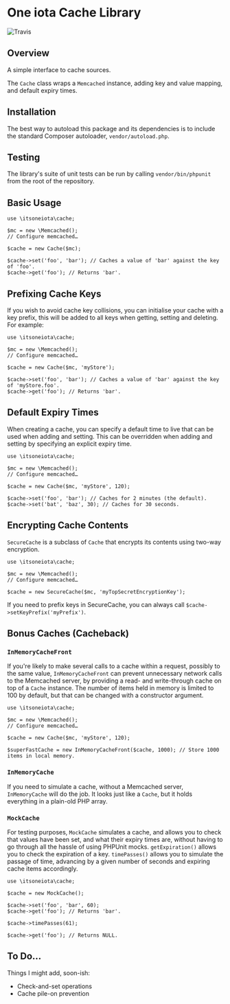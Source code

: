 One iota Cache Library
======================

![Travis](https://travis-ci.org/itsoneiota/cache.svg?branch=master)

Overview
--------
A simple interface to cache sources.

The `Cache` class wraps a `Memcached` instance, adding key and value mapping, and default expiry times.

Installation
------------
The best way to autoload this package and its dependencies is to include the standard Composer autoloader, `vendor/autoload.php`.

Testing
-------
The library's suite of unit tests can be run by calling `vendor/bin/phpunit` from the root of the repository.

Basic Usage
-----------
	
	use \itsoneiota\cache;

	$mc = new \Memcached();
	// Configure memcached…

	$cache = new Cache($mc);

	$cache->set('foo', 'bar'); // Caches a value of 'bar' against the key of 'foo'.
	$cache->get('foo'); // Returns 'bar'.

Prefixing Cache Keys
--------------------

If you wish to avoid cache key collisions, you can initialise your cache with a key prefix, this will be added to all keys when getting, setting and deleting. For example:

	use \itsoneiota\cache;

	$mc = new \Memcached();
	// Configure memcached…

	$cache = new Cache($mc, 'myStore');

	$cache->set('foo', 'bar'); // Caches a value of 'bar' against the key of 'myStore.foo'.
	$cache->get('foo'); // Returns 'bar'.

Default Expiry Times
--------------------

When creating a cache, you can specify a default time to live that can be used when adding and setting. This can be overridden when adding and setting by specifying an explicit expiry time.

	use \itsoneiota\cache;

	$mc = new \Memcached();
	// Configure memcached…

	$cache = new Cache($mc, 'myStore', 120);

	$cache->set('foo', 'bar'); // Caches for 2 minutes (the default).
	$cache->set('bat', 'baz', 30); // Caches for 30 seconds.
	
Encrypting Cache Contents
-------------------------

`SecureCache` is a subclass of `Cache` that encrypts its contents using two-way encryption.

	use \itsoneiota\cache;

	$mc = new \Memcached();
	// Configure memcached…

	$cache = new SecureCache($mc, 'myTopSecretEncryptionKey');

If you need to prefix keys in SecureCache, you can always call `$cache->setKeyPrefix('myPrefix')`.

Bonus Caches (Cacheback)
------------------------

### `InMemoryCacheFront`
If you're likely to make several calls to a cache within a request, possibly to the same value, `InMemoryCacheFront` can prevent unnecessary network calls to the Memcached server, by providing a read- and write-through cache on top of a `Cache` instance. The number of items held in memory is limited to 100 by default, but that can be changed with a constructor argument.

	use \itsoneiota\cache;

	$mc = new \Memcached();
	// Configure memcached…

	$cache = new Cache($mc, 'myStore', 120);

	$superFastCache = new InMemoryCacheFront($cache, 1000); // Store 1000 items in local memory.

### `InMemoryCache`
If you need to simulate a cache, without a Memcached server, `InMemoryCache` will do the job. It looks just like a `Cache`, but it holds everything in a plain-old PHP array.

### `MockCache`
For testing purposes, `MockCache` simulates a cache, and allows you to check that values have been set, and what their expiry times are, without having to go through all the hassle of using PHPUnit mocks. `getExpiration()` allows you to check the expiration of a key. `timePasses()` allows you to simulate the passage of time, advancing by a given number of seconds and expiring cache items accordingly.

	use \itsoneiota\cache;

	$cache = new MockCache();

	$cache->set('foo', 'bar', 60);
	$cache->get('foo'); // Returns 'bar'.
	
	$cache->timePasses(61);
	
	$cache->get('foo'); // Returns NULL.

To Do…
------

Things I might add, soon-ish:

- Check-and-set operations
- Cache pile-on prevention
